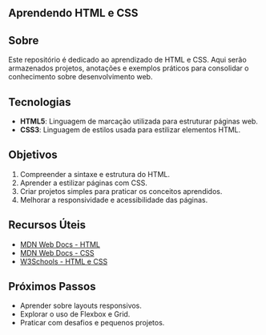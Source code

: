 ## Aprendendo HTML e CSS

## Sobre
Este repositório é dedicado ao aprendizado de HTML e CSS. Aqui serão armazenados projetos, anotações e exemplos práticos para consolidar o conhecimento sobre desenvolvimento web.

## Tecnologias
- **HTML5**: Linguagem de marcação utilizada para estruturar páginas web.
- **CSS3**: Linguagem de estilos usada para estilizar elementos HTML.

## Objetivos
1. Compreender a sintaxe e estrutura do HTML.
2. Aprender a estilizar páginas com CSS.
3. Criar projetos simples para praticar os conceitos aprendidos.
4. Melhorar a responsividade e acessibilidade das páginas.

## Recursos Úteis
- [MDN Web Docs - HTML](https://developer.mozilla.org/pt-BR/docs/Web/HTML)
- [MDN Web Docs - CSS](https://developer.mozilla.org/pt-BR/docs/Web/CSS)
- [W3Schools - HTML e CSS](https://www.w3schools.com/)

## Próximos Passos
- Aprender sobre layouts responsivos.
- Explorar o uso de Flexbox e Grid.
- Praticar com desafios e pequenos projetos.


